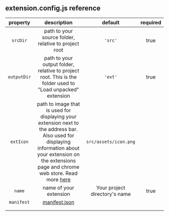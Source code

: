 ## extension.config.js reference

|  property   |                                                                                                                            description                                                                                                                            |            default            | required |
| :---------: | :---------------------------------------------------------------------------------------------------------------------------------------------------------------------------------------------------------------------------------------------------------------: | :---------------------------: | :------: |
|  `srcDir`   |                                                                                                       path to your source folder, relative to project root                                                                                                        |            `'src'`            |   true   |
| `outputDir` |                                                                            path to your output folder, relative to project root. This is the folder used to "Load unpacked" extension                                                                             |            `'ext'`            |   true   |
|  `extIcon`  | path to image that is used for displaying your extension next to the address bar. Also used for displaying information about your extension on the extensions page and chrome web store. Read more [here](https://developer.chrome.com/extensions/manifest/icons) |     `src/assets/icon.png`     |          |
|   `name`    |                                                                                                                      name of your extension                                                                                                                       | Your project directory's name |   true   |
| `manifest`  |                                                                                                 [manifest.json](https://developer.chrome.com/extensions/manifest)                                                                                                 |                               |          |
|             |                                                                                                                                                                                                                                                                   |                               |          |
|             |                                                                                                                                                                                                                                                                   |                               |          |

